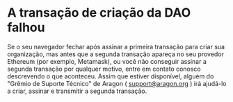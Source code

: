 # A transação de criação da DAO falhou

Se o seu navegador fechar após assinar a primeira transação para criar sua organização, mas antes que a segunda transação apareça no seu provedor Ethereum (por exemplo, Metamask), ou você não conseguir assinar a segunda transação por qualquer motivo, entre em contato conosco descrevendo o que aconteceu. Assim que estiver disponível, alguém do "Grêmio de Suporte Técnico" de Aragon ( [support@aragon.org](https://secure.helpscout.net/mailbox/b3f2f8de3c191a09/2804751/) ) irá ajudá-lo a criar, assinar e transmitir a segunda transação.
